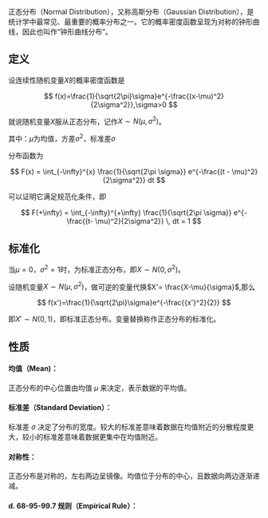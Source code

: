
正态分布（Normal Distribution），又称高斯分布（Gaussian Distribution），是统计学中最常见、最重要的概率分布之一。它的概率密度函数呈现为对称的钟形曲线，因此也叫作“钟形曲线分布”。

## 定义

设连续性随机变量$X$的概率密度函数是

$$
f(x)=\frac{1}{\sqrt{2\pi}\sigma}e^{-\frac{(x-\mu)^2}{2\sigma^2}},\sigma>0
$$

就说随机变量$X$服从正态分布，记作$X \sim N(\mu,\sigma^2)$。

其中：$\mu$为均值，方差$\sigma^2$，标准差$\sigma$

分布函数为

$$
F(x) = \int_{-\infty}^{x} \frac{1}{\sqrt{2\pi \sigma}} e^{-\frac{(t - \mu)^2}{2\sigma^2}} dt
$$

可以证明它满足规范化条件，即

$$
F(+\infty) = \int_{-\infty}^{+\infty} \frac{1}{\sqrt{2\pi \sigma}} e^{-\frac{(t- \mu)^2}{2\sigma^2}} \, dt = 1
$$

## 标准化

当$\mu=0$，$\sigma^2=1$时，为标准正态分布，即$X \sim N(0,\sigma^2)$。

设随机变量$X \sim N(\mu,\sigma^2)$，做可逆的变量代换$X'= \frac{X-\mu}{\sigma}$,那么

$$
f(x')=\frac{1}{\sqrt{2\pi}\sigma}e^{-\frac{{x'}^2}{2}}
$$

即$X' \sim N(0,1)$，即标准正态分布。变量替换称作正态分布的标准化。


## 性质


#### 均值（Mean)：

正态分布的中心位置由均值 $\mu$ 来决定，表示数据的平均值。

#### 标准差（Standard Deviation）：

标准差 $\sigma$ 决定了分布的宽度。较大的标准差意味着数据在均值附近的分散程度更大，较小的标准差意味着数据更集中在均值附近。

#### 对称性：

正态分布是对称的，左右两边呈镜像。均值位于分布的中心，且数据向两边逐渐递减。

#### d. **68-95-99.7 规则（Empirical Rule）**：



